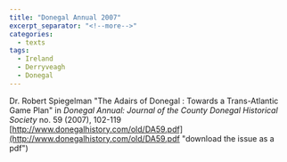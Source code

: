 ```yaml
---
title: "Donegal Annual 2007"
excerpt_separator: "<!--more-->"
categories:
  - texts
tags:
  - Ireland
  - Derryveagh
  - Donegal
---
```

Dr. Robert Spiegelman "The Adairs of Donegal : Towards a Trans-Atlantic Game Plan" in _Donegal Annual: Journal of the County Donegal
Historical Society_ no. 59 (2007), 102-119 [http://www.donegalhistory.com/old/DA59.pdf](http://www.donegalhistory.com/old/DA59.pdf "download the issue as a pdf")
